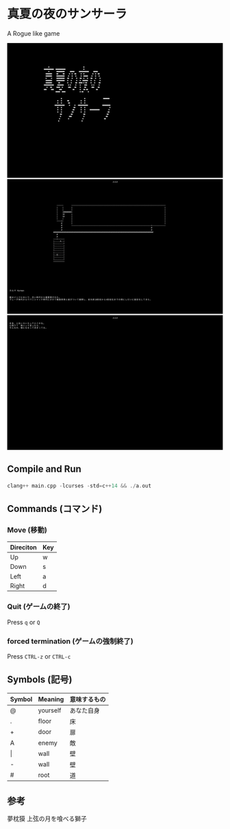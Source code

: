 # 真夏の夜のサンサーラ
A Rogue like game

![プレイ画面1](https://github.com/Cassin01/rogue/blob/images/00.png)
![プレイ画面2](https://github.com/Cassin01/rogue/blob/images/02.png)
![プレイ画面3](https://github.com/Cassin01/rogue/blob/images/03.png)


## Compile and Run

```c++
clang++ main.cpp -lcurses -std=c++14 && ./a.out
```

## Commands (コマンド)
### Move (移動)

| Direciton | Key |
|-----------|-----|
|Up         | w   |
|Down       | s   |
|Left       | a   |
|Right      | d   |

### Quit (ゲームの終了)
Press ``q`` or ``Q``

### forced termination (ゲームの強制終了)
Press ``CTRL-z`` or ``CTRL-c``

## Symbols (記号)
| Symbol | Meaning  |意味するもの |
|--------|----------|-----------|
| @      | yourself |あなた自身  |
| .      | floor    |床   |      
| +      | door     |扉|
| A      | enemy    |敵|
| \|     | wall     |壁|
| -      | wall     |壁|
| #      | root     |道|

## 参考
夢枕獏 上弦の月を喰べる獅子
